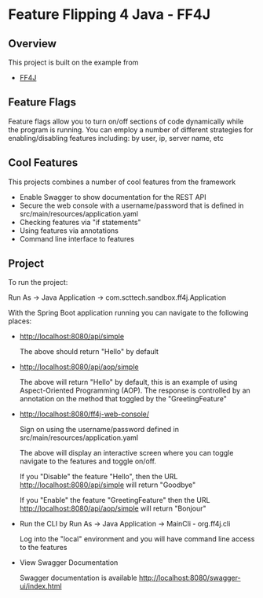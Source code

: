 # Feature Flipping 4 Java - FF4J

## Overview

This project is built on the example from 

* [FF4J](https://ff4j.github.io/)

## Feature Flags

Feature flags allow you to turn on/off sections of code dynamically while the program is running.  You can employ a number
of different strategies for enabling/disabling features including: by user, ip, server name, etc


## Cool Features

This projects combines a number of cool features from the framework
* Enable Swagger to show documentation for the REST API
* Secure the web console with a username/password that is defined in src/main/resources/application.yaml
* Checking features via "if statements"
* Using features via annotations
* Command line interface to features

## Project

To run the project:

Run As -> Java Application -> com.scttech.sandbox.ff4j.Application

With the Spring Boot application running you can navigate to the following places:

* [http://localhost:8080/api/simple](http://localhost:8080/api/simple)

  The above should return "Hello" by default

* [http://localhost:8080/api/aop/simple](http://localhost:8080/api/aop/simple)

  The above will return "Hello" by default, this is an example of using Aspect-Oriented Programming (AOP).  The response is controlled by an annotation on the method that toggled by the "GreetingFeature"
  
* [http://localhost:8080/ff4j-web-console/](http://localhost:8080/ff4j-web-console/)
  
  Sign on using the username/password defined in src/main/resources/application.yaml
  
  The above will display an interactive screen where you can toggle navigate to the features and toggle on/off.  
  
  If you "Disable" the feature "Hello", then the URL [http://localhost:8080/api/simple](http://localhost:8080/api/simple) will return "Goodbye"
  
  If you "Enable" the feature "GreetingFeature" then the URL [http://localhost:8080/api/aop/simple](http://localhost:8080/api/aop/simple) will return "Bonjour"
  
  
* Run the CLI by Run As -> Java Application -> MainCli - org.ff4j.cli

  Log into the "local" environment and you will have command line access to the features
  
* View Swagger Documentation
  
  Swagger documentation is available [http://localhost:8080/swagger-ui/index.html](http://localhost:8080/swagger-ui/index.html)

